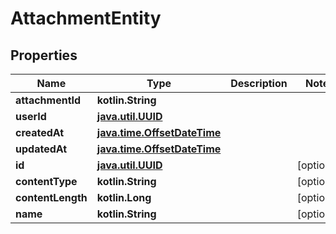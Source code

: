 
# AttachmentEntity

## Properties
Name | Type | Description | Notes
------------ | ------------- | ------------- | -------------
**attachmentId** | **kotlin.String** |  | 
**userId** | [**java.util.UUID**](java.util.UUID) |  | 
**createdAt** | [**java.time.OffsetDateTime**](java.time.OffsetDateTime) |  | 
**updatedAt** | [**java.time.OffsetDateTime**](java.time.OffsetDateTime) |  | 
**id** | [**java.util.UUID**](java.util.UUID) |  |  [optional]
**contentType** | **kotlin.String** |  |  [optional]
**contentLength** | **kotlin.Long** |  |  [optional]
**name** | **kotlin.String** |  |  [optional]



